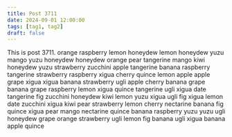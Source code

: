 ```yaml
---
title: Post 3711
date: 2024-09-01 12:00:00
tags: [tag1, tag2]
draft: false
---
```

This is post 3711.
orange
raspberry
lemon
honeydew
lemon
honeydew
yuzu
mango
yuzu
honeydew
honeydew
orange
pear
tangerine
mango
kiwi
honeydew
yuzu
strawberry
zucchini
apple
tangerine
banana
raspberry
tangerine
strawberry
raspberry
xigua
cherry
quince
lemon
apple
apple
grape
xigua
xigua
banana
strawberry
ugli
apple
cherry
banana
grape
banana
grape
raspberry
lemon
xigua
quince
tangerine
ugli
xigua
date
tangerine
fig
zucchini
honeydew
kiwi
lemon
yuzu
xigua
ugli
fig
xigua
lemon
date
zucchini
xigua
kiwi
pear
strawberry
lemon
cherry
nectarine
banana
fig
quince
xigua
pear
mango
nectarine
quince
banana
raspberry
yuzu
yuzu
ugli
honeydew
grape
orange
strawberry
ugli
lemon
fig
banana
ugli
xigua
banana
apple
quince
